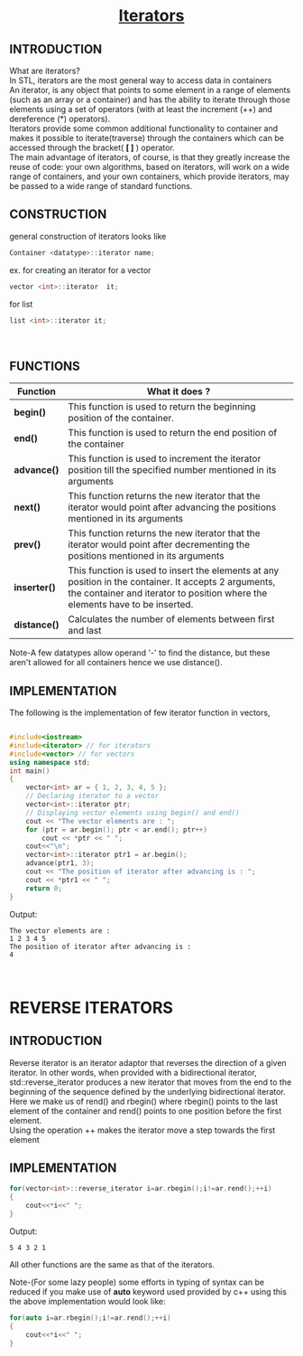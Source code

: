 <h1 align="center"><a href="#"> Iterators </a></h1>

<h2> INTRODUCTION</h2>

What are iterators?<br> 
In STL, iterators are the most general way to access data in containers<br>
An iterator, is any object that points to some element in a range of elements (such as an array or a container) and has the ability
to iterate through those elements using a set of operators (with at least the increment (++) and dereference (*) operators).<br>
Iterators provide some common additional functionality to container and makes it possible to iterate(traverse) through the containers which can be accessed through the bracket( **[ ]** ) operator.<br>
The main advantage of iterators, of course, is that they greatly increase the reuse of code: your own algorithms, based on iterators, will work on a wide range of containers, and your own containers,
which provide iterators, may be passed to a wide range of standard functions.

<h2> CONSTRUCTION</h2>
general construction of iterators looks like

```cpp
Container <datatype>::iterator name;
```
ex. for creating an iterator for a vector

```cpp
vector <int>::iterator  it;
```

for list

```cpp
list <int>::iterator it;
```
<br>

<h2> FUNCTIONS</h2>

| <center>Function </center>    | <center>What it does ?</center>  |
| :------------- | :------------- |
| <a>**begin()**</a>        |This function is used to return the beginning position of the container.       |
| <a>**end()**</a>        |This function is used to return the end position of the container       |
| <a>**advance()**</a>        |This function is used to increment the iterator position till the specified number mentioned in its arguments       |
| <a>**next()**</a>        |This function returns the new iterator that the iterator would point after advancing the positions mentioned in its arguments     |
| <a>**prev()**</a>        |This function returns the new iterator that the iterator would point after decrementing the positions mentioned in its arguments       |
| <a>**inserter()**</a>        |    This function is used to insert the elements at any position in the container. It accepts 2 arguments, the container and iterator to position where the elements have to be inserted.   |
| <a>**distance()**</a>        |Calculates the number of elements between first and last|

Note-A few datatypes allow operand '-'  to find the distance, but these aren't allowed for all containers hence we use distance().  

<h2> IMPLEMENTATION</h2>

The following is the implementation of few iterator function in vectors,
```cpp

#include<iostream>
#include<iterator> // for iterators
#include<vector> // for vectors
using namespace std;
int main()
{
    vector<int> ar = { 1, 2, 3, 4, 5 };
    // Declaring iterator to a vector
    vector<int>::iterator ptr;
    // Displaying vector elements using begin() and end()
    cout << "The vector elements are : ";
    for (ptr = ar.begin(); ptr < ar.end(); ptr++)
        cout << *ptr << " ";
    cout<<"\n";
    vector<int>::iterator ptr1 = ar.begin();
    advance(ptr1, 3);
    cout << "The position of iterator after advancing is : ";
    cout << *ptr1 << " ";
    return 0;    
}

```
Output:
```
The vector elements are :
1 2 3 4 5
The position of iterator after advancing is :
4

```
<br />

<h1>REVERSE ITERATORS</h1>

<h2>INTRODUCTION </h2>

Reverse iterator is an iterator adaptor that reverses the direction of a given iterator.
In other words, when provided with a bidirectional iterator, std::reverse_iterator produces a new iterator that moves from the end to the beginning of the sequence defined by the underlying bidirectional iterator.<br>
Here we make us of rend() and rbegin() where rbegin() points to the last element of the container and rend() points to one position before the first element.<br>
Using the operation ++ makes the iterator move a step towards the first element  

<h2>IMPLEMENTATION </h2>

```cpp
for(vector<int>::reverse_iterator i=ar.rbegin();i!=ar.rend();++i)
{
	cout<<*i<<" ";
}
```
Output:

```
5 4 3 2 1
```
All other functions are the same as that of the iterators.

Note-(For some lazy people) some efforts in typing of syntax can be reduced if you make use of **auto** keyword used provided by c++
using this the above implementation would look like:

```cpp
for(auto i=ar.rbegin();i!=ar.rend();++i)
{
	cout<<*i<<" ";
}
```
